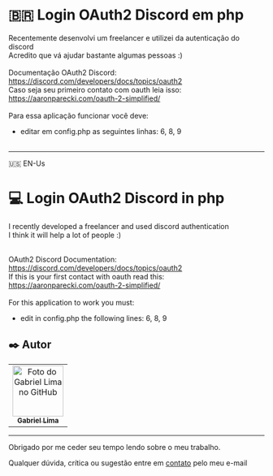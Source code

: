 # <span>&#x1f1e7;&#x1f1f7;</span> Login OAuth2 Discord em php
Recentemente desenvolvi um freelancer e utilizei da autenticação do discord<br />
Acredito que vá ajudar bastante algumas pessoas :)<br /><br />
Documentação OAuth2 Discord:
https://discord.com/developers/docs/topics/oauth2<br />
Caso seja seu primeiro contato com oauth leia isso:
https://aaronparecki.com/oauth-2-simplified/<br /><br />
Para essa aplicação funcionar você deve:<br />
- editar em config.php as seguintes linhas: 6, 8, 9
<br /><br />

---

🇺🇸 EN-Us
# 💻 Login OAuth2 Discord in php
I recently developed a freelancer and used discord authentication<br />
I think it will help a lot of people :)<br /><br />

OAuth2 Discord Documentation:
https://discord.com/developers/docs/topics/oauth2<br />
If this is your first contact with oauth read this:
https://aaronparecki.com/oauth-2-simplified/<br /> <br />
For this application to work you must:<br />
- edit in config.php the following lines: 6, 8, 9 

## ✒️ Autor

<table>
  <tr>
    <td align="center">
      <a href="https://github.com/Gabriellimmaa">
        <img src="https://avatars3.githubusercontent.com/u/42157830" width="100px;" alt="Foto do Gabriel Lima no GitHub"/><br>
        <sub>
          <b>Gabriel Lima</b>
        </sub>
      </a>
    </td>
  </tr>
</table>

---

Obrigado por me ceder seu tempo lendo sobre o meu trabalho.

Qualquer dúvida, crítica ou sugestão entre em <a href="mailto:gabriellimamoraes@gmail.com/">contato</a> pelo meu e-mail

